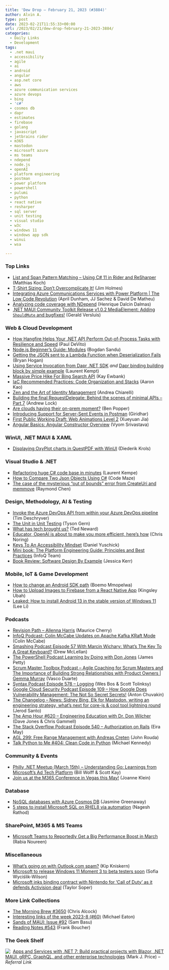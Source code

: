 ```yaml
---
title: 'Dew Drop – February 21, 2023 (#3884)'
author: Alvin A.
type: post
date: 2023-02-21T11:55:33+00:00
url: /2023/02/21/dew-drop-february-21-2023-3884/
categories:
  - Daily Links
  - Development
tags:
  - .net maui
  - accessibility
  - agile
  - ai
  - android
  - angular
  - asp.net core
  - aws
  - azure communication services
  - azure devops
  - bing
  - 'c#'
  - cosmos db
  - dapr
  - estimates
  - firebase
  - golang
  - javascript
  - jetbrains rider
  - m365
  - mastodon
  - microsoft azure
  - ms teams
  - ndepend
  - node.js
  - openAI
  - platform engineering
  - postman
  - power platform
  - powershell
  - pulumi
  - python
  - react native
  - resharper
  - sql server
  - unit testing
  - visual studio
  - w3c
  - windows 11
  - windows app sdk
  - winui
  - wsa

---
```

### <a name="top"></a>Top Links

  * <a href="https://blog.jetbrains.com/dotnet/2023/02/20/list-and-span-pattern-matching-using-csharp-11-in-rider-and-resharper/" target="_blank" rel="noopener">List and Span Pattern Matching – Using C# 11 in Rider and ReSharper</a> (Matthias Koch)
  * <a href="http://frazzleddad.blogspot.com/2023/02/t-shirt-sizing-dont-overcomplicate-it.html" target="_blank" rel="noopener">T-Shirt Sizing: Don&#8217;t Overcomplicate It!</a> (Jim Holmes)
  * <a href="http://www.youtube.com/watch?v=o7orD97GbVw" target="_blank" rel="noopener">Integrating Azure Communications Services with Power Platform | The Low Code Revolution</a> (April Dunham, JJ Sachez & David De Matheu)
  * <a href="https://intodot.net/analyzing-code-coverage-with-ndepend/?utm_source=rss&utm_medium=rss&utm_campaign=analyzing-code-coverage-with-ndepend" target="_blank" rel="noopener">Analyzing code coverage with NDepend</a> (Henrique Dalcin Dalmas)
  * <a href="https://github.com/CommunityToolkit/Maui/releases/tag/1.0.2-mediaelement" target="_blank" rel="noopener">.NET MAUI Community Toolkit Release v1.0.2 MediaElement: Adding `ShouldMute` and bugfixes!</a> (Gerald Versluis)



### <a name="web"></a>Web & Cloud Development

  * <a href="https://wrapt.dev/blog/hangfire-helps-dotnet-perform-out-of-process-tasks" target="_blank" rel="noopener">How Hangfire Helps Your .NET API Perform Out-of-Process Tasks with Resilience and Speed</a> (Paul DeVito)
  * <a href="https://www.designyourway.net/blog/node-js-beginners-guide-modules/" target="_blank" rel="noopener">Node.js Beginner’s Guide: Modules</a> (Bogdan Sandu)
  * <a href="https://nodogmablog.bryanhogan.net/2023/02/getting-the-json-sent-to-a-lambda-function-when-deserialization-fails/" target="_blank" rel="noopener">Getting the JSON sent to a Lambda Function when Deserialization Fails</a> (Bryan Hogan)
  * <a href="https://laurentkempe.com/2021/03/11/using-service-invocation-from-dapr-dotnet-sdk/" target="_blank" rel="noopener">Using Service Invocation from Dapr .NET SDK</a> _and_ <a href="https://laurentkempe.com/2021/10/19/dapr-binding-building-block-by-simple-example/" target="_blank" rel="noopener">Dapr binding building block by simple example</a> (Laurent Kempt)
  * <a href="http://www.i-programmer.info/news/87-web-development/16102-massive-price-hike-for-bing-search-api.html" target="_blank" rel="noopener">Massive Price Hike For Bing Search API</a> (Kay Ewbank)
  * <a href="https://www.pulumi.com/blog/iac-recommended-practices-code-organization-and-stacks/" target="_blank" rel="noopener">IaC Recommended Practices: Code Organization and Stacks</a> (Aaron Kao)
  * <a href="https://auth0.com/blog/zen-and-the-art-of-identity-management/" target="_blank" rel="noopener">Zen and the Art of Identity Management</a> (Andrea Chiarelli)
  * <a href="https://andrewlock.net/behind-the-scenes-of-minimal-apis-7-building-the-final-requestdelegate/" target="_blank" rel="noopener">Building the final RequestDelegate: Behind the scenes of minimal APIs &#8211; Part 7</a> (Andrew Lock)
  * <a href="https://stackoverflow.blog/2023/02/20/are-companies-shifting-away-from-public-clouds/" target="_blank" rel="noopener">Are clouds having their on-prem moment?</a> (Ben Popper)
  * <a href="https://blog.postman.com/support-for-server-sent-events/" target="_blank" rel="noopener">Introducing Support for Server-Sent Events in Postman</a> (Giridhar)
  * <a href="https://www.w3.org/blog/news/archives/9847" target="_blank" rel="noopener">First Public Working Draft: Web Animations Level 2</a> (Xueyuan Jia)
  * <a href="https://www.telerik.com/blogs/angular-basics-angular-constructor-overview" target="_blank" rel="noopener">Angular Basics: Angular Constructor Overview</a> (Vyom Srivastava)



### <a name="silverlight"></a>WinUI, .NET MAUI & XAML

  * <a href="https://xamlbrewer.wordpress.com/2023/02/20/displaying-oxyplot-charts-in-questpdf-with-winui/" target="_blank" rel="noopener">Displaying OxyPlot charts in QuestPDF with WinUI</a> (Diederik Krols)



### <a name="dotnet"></a>Visual Studio & .NET

  * <a href="https://laurentkempe.com/2023/02/20/refactoring-huge-csharp-code-base-in-minutes/" target="_blank" rel="noopener">Refactoring huge C# code base in minutes</a> (Laurent Kempe)
  * <a href="https://code-maze.com/csharp-compare-two-json-objects/" target="_blank" rel="noopener">How to Compare Two Json Objects Using C#</a> (Code Maze)
  * <a href="https://devblogs.microsoft.com/oldnewthing/20230220-00/?p=107848" target="_blank" rel="noopener">The case of the mysterious &#8220;out of bounds&#8221; error from CreateUri and memmove</a> (Raymond Chen)



### <a name="design"></a>Design, Methodology, AI & Testing

  * <a href="https://timdeschryver.dev/blog/invoke-the-azure-devops-api-from-within-your-azure-devops-pipeline" target="_blank" rel="noopener">Invoke the Azure DevOps API from within your Azure DevOps pipeline</a> (Tim Deschryver)
  * <a href="https://www.infoq.com/articles/unit-testing-approach/" target="_blank" rel="noopener">The Unit in Unit Testing</a> (Tyson Gern)
  * <a href="http://blogs.newardassociates.com/blog/2023/what-has-tech-brought-us.html" target="_blank" rel="noopener">What has tech brought us?</a> (Ted Neward)
  * <a href="https://techcommunity.microsoft.com/t5/educator-developer-blog/educator-openai-is-about-to-make-you-more-efficient-here-s-how/ba-p/3745921" target="_blank" rel="noopener">Educator, OpenAI is about to make you more efficient, here&#8217;s how</a> (Chris Noring)
  * <a href="https://smashingmagazine.com/2023/02/keys-accessibility-mindset/" target="_blank" rel="noopener">Keys To An Accessibility Mindset</a> (Daniel Yuschick)
  * <a href="https://www.infoq.com/minibooks/platform-engineering-guide/?utm_campaign=infoq_content&utm_source=infoq&utm_medium=feed&utm_term=global" target="_blank" rel="noopener">Mini book: The Platform Engineering Guide: Principles and Best Practices</a> (InfoQ Team)
  * <a href="https://jessitron.com/2023/02/20/book-review-software-design-by-example/" target="_blank" rel="noopener">Book Review: Software Design By Example</a> (Jessica Kerr)



### <a name="mobile"></a>Mobile, IoT & Game Development

  * <a href="https://blog.logrocket.com/how-to-change-android-sdk-path/" target="_blank" rel="noopener">How to change an Android SDK path</a> (Boemo Mmopelwa)
  * <a href="https://code.tutsplus.com/tutorials/how-to-upload-images-to-firebase-from-a-react-native-app--cms-93907" target="_blank" rel="noopener">How to Upload Images to Firebase from a React Native App</a> (Kingsley Ubah)
  * <a href="https://betanews.com/2023/02/21/install-android-13-windows-11/" target="_blank" rel="noopener">Leaked: How to install Android 13 in the stable version of Windows 11</a> (Lee Li)



### <a name="podcasts"></a>Podcasts

  * <a href="https://revisionpath.com/alleanna-harris" target="_blank" rel="noopener">Revision Path &#8211; Allenna Harris</a> (Maurice Cherry)
  * <a href="https://www.infoq.com/podcasts/apache-kafka-kraft-mode-updates/" target="_blank" rel="noopener">InfoQ Podcast: Colin McCabe Updates on Apache Kafka KRaft Mode</a> (Colin McCabe)
  * <a href="https://smashingmagazine.com/2023/02/smashing-podcast-episode-57/" target="_blank" rel="noopener">Smashing Podcast Episode 57 With Marcin Wichary: What’s The Key To A Great Keyboard?</a> (Drew McLellan)
  * <a href="https://powershell.org/2023/02/the-powershell-podcast-learning-by-doing-with-don-jones/" target="_blank" rel="noopener">The PowerShell Podcast Learning by Doing with Don Jones</a> (James Petty)
  * <a href="https://scrummastertoolbox.libsyn.com/agile-coaching-for-scrum-masters-and-the-importance-of-building-strong-relationships-with-product-owners-gemma-murray" target="_blank" rel="noopener">Scrum Master Toolbox Podcast &#8211; Agile Coaching for Scrum Masters and The Importance of Building Strong Relationships with Product Owners | Gemma Murray</a> (Vasco Duarte)
  * <a href="https://syntax.fm/show/578/logging" target="_blank" rel="noopener">Syntax Podcast Episode 578 &#8211; Logging</a> (Wes Bos & Scott Tolinksy)
  * <a href="https://cloudsecuritypodcast.libsyn.com/ep109-how-google-does-vulnerability-management-the-not-so-secret-secrets" target="_blank" rel="noopener">Google Cloud Security Podcast Episode 109 &#8211; How Google Does Vulnerability Management: The Not So Secret Secrets!</a> (Anton Chuvakin)
  * <a href="https://changelog.com/podcast/news-2023-02-20" target="_blank" rel="noopener">The Changelog &#8211; News: Sidney Bing, Elk for Mastodon, writing an engineering strategy, what&#8217;s next for core-js & cool tool lightning round</a> (Jerod Santo)
  * <a href="https://theamphour.com/620-engineering-education-with-dr-don-wilcher/?utm_source=rss&utm_medium=rss&utm_campaign=620-engineering-education-with-dr-don-wilcher" target="_blank" rel="noopener">The Amp Hour #620 – Engineering Education with Dr. Don Wilcher</a> (Dave Jones & Chris Gammell)
  * <a href="https://stackoverflow.blog/2023/02/21/authorization-on-rails-ep-540/" target="_blank" rel="noopener">The Stack Overflow Podcast Episode 540 &#8211; Authorization on Rails</a> (Eira May)
  * <a href="https://www.ageekleader.com/agl-299-free-range-management-with-andreas-creten/" target="_blank" rel="noopener">AGL 299: Free Range Management with Andreas Creten</a> (John Rouda)
  * <a href="https://talkpython.fm/episodes/show/404/clean-code-in-python" target="_blank" rel="noopener">Talk Python to Me #404: Clean Code in Python</a> (Michael Kennedy)



### <a name="events"></a>Community & Events

  * <a href="https://www.meetup.com/philly-net/events/291755150/" target="_blank" rel="noopener">Philly .NET Meetup (March 15th) &#8211; Understanding Go: Learnings from Microsoft&#8217;s Ad Tech Platform</a> (Bill Wolff & Scott Kay)
  * <a href="https://joannecklein.com/2023/02/20/join-us-at-the-m365-conference-in-vegas-this-may/?utm_source=rss&utm_medium=rss&utm_campaign=join-us-at-the-m365-conference-in-vegas-this-may" target="_blank" rel="noopener">Join us at the M365 Conference in Vegas this May!</a> (Joanne Klein)



### <a name="sql"></a>Database

  * <a href="https://techcommunity.microsoft.com/t5/educator-developer-blog/nosql-databases-with-azure-cosmos-db/ba-p/3743604" target="_blank" rel="noopener">NoSQL databases with Azure Cosmos DB</a> (Jasmine Greenaway)
  * <a href="https://developers.redhat.com/articles/2023/02/21/5-steps-install-microsoft-sql-rhel8-automation" target="_blank" rel="noopener">5 steps to install Microsoft SQL on RHEL8 via automation</a> (Nagesh Rathod)



### <a name="sp"></a>SharePoint, M365 & MS Teams

  * <a href="https://petri.com/microsoft-teams-performance-boost-march/" target="_blank" rel="noopener">Microsoft Teams to Reportedly Get a Big Performance Boost in March</a> (Rabia Noureen)



### <a name="misc"></a>Miscellaneous

  * <a href="https://www.onmsft.com/news/whats-going-on-with-outlook-com-spam/" target="_blank" rel="noopener">What’s going on with Outlook.com spam?</a> (Kip Kniskern)
  * <a href="https://betanews.com/2023/02/21/microsoft-to-release-windows-11-moment-3-to-beta-testers-soon/" target="_blank" rel="noopener">Microsoft to release Windows 11 Moment 3 to beta testers soon</a> (Sofia Wyciślik-Wilson)
  * <a href="https://www.geekwire.com/2023/microsoft-inks-binding-10-year-contract-with-nintendo-for-call-of-duty-as-it-defends-activision-deal/" target="_blank" rel="noopener">Microsoft inks binding contract with Nintendo for ‘Call of Duty’ as it defends Activision deal</a> (Taylor Soper)



### <a name="links"></a>More Link Collections

  * <a href="https://blog.cwa.me.uk/2023/02/21/the-morning-brew-3650/" target="_blank" rel="noopener">The Morning Brew #3650</a> (Chris Alcock)
  * <a href="https://samestuffdifferentday.net/2023/02/20/Interesting-links-of-the-week-2023-8/" target="_blank" rel="noopener">Interesting links of the week 2023-8 (#60)</a> (Michael Eaton)
  * <a href="https://www.telerik.com/blogs/sands-maui-issue-92" target="_blank" rel="noopener">Sands of MAUI: Issue #92</a> (Sam Basu)
  * <a href="https://www.frankysnotes.com/2023/02/reading-notes-543.html" target="_blank" rel="noopener">Reading Notes #543</a> (Frank Boucher)



### <a name="shelf"></a>The Geek Shelf

<a href="https://www.amazon.com/dp/1801813434/?tag=amavin-20" target="_blank" rel="noopener"><img decoding="async" align="left" style="margin: 0px 4px 0px 0px; border: 0px currentcolor; border-image: none; float: left; display: inline; background-image: none;" src="https://m.media-amazon.com/images/I/41UKLcZEilL._SS135_.jpg" border="0" /></a>&nbsp;<a href="https://www.amazon.com/dp/1801813434/?tag=amavin-20" target="_blank" rel="noopener">Apps and Services with .NET 7: Build practical projects with Blazor, .NET MAUI, gRPC, GraphQL, and other enterprise technologies</a> (Mark J. Price) _&#8211; Referral Link_